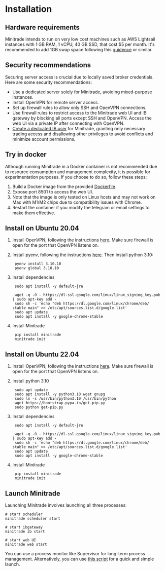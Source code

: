 # Installation

## Hardware requirements

Minitrade intends to run on very low cost machines such as AWS Lightsail instances with 1 GB RAM, 1 vCPU, 40 GB SSD, that cost $5 per month. It's recommended to add 1GB swap space following this [guidence](https://www.digitalocean.com/community/tutorials/how-to-add-swap-space-on-ubuntu-20-04) or similar. 

## Security recommendations

Securing server access is crucial due to locally saved broker credentials. Here are some security recommendations:

- Use a dedicated server solely for Minitrade, avoiding mixed-purpose instances.
- Install OpenVPN for remote server access.
- Set up firewall rules to allow only SSH and OpenVPN connections.
- Use firewall rules to restrict access to the Minitrade web UI and IB gateway by blocking all ports except SSH and OpenVPN. Access the web UI via a private IP after connecting with OpenVPN.
- [Create a dedicated IB user](https://www.interactivebrokers.com/en/software/singlefunds/topics/fundsaddusers.htm) for Minitrade, granting only necessary trading access and disallowing other privileges to avoid conflicts and minimize account permissions.

## Try in docker

Although running Minitrade in a Docker container is not recommended due to resource consumption and management complexity, it is possible for experimentation purposes. If you choose to do so, follow these steps:

1. Build a Docker image from the provided [Dockerfile](https://github.com/dodid/minitrade/blob/main/Dockerfile).
2. Expose port 8501 to access the web UI.
3. Note that the image is only tested on Linux hosts and may not work on Mac with M1/M2 chips due to compatibility issues with Chrome.
4. Restart the container if you modify the telegram or email settings to make them effective.

## Install on Ubuntu 20.04 

1. Install OpenVPN, following the instructions [here](https://www.cyberciti.biz/faq/ubuntu-20-04-lts-set-up-openvpn-server-in-5-minutes/). Make sure firewall is open for the port that OpenVPN listens on.

2. Install pyenv, following the instructions [here](https://brain2life.hashnode.dev/how-to-install-pyenv-python-version-manager-on-ubuntu-2004). Then install python 3.10:
   
        pyenv install 3.10.10
        pyenv global 3.10.10

3. Install dependencies

        sudo apt install -y default-jre
        
        wget -q -O - https://dl-ssl.google.com/linux/linux_signing_key.pub | sudo apt-key add - 
        sudo sh -c 'echo "deb https://dl.google.com/linux/chrome/deb/ stable main" >> /etc/apt/sources.list.d/google.list'
        sudo apt update
        sudo apt install -y google-chrome-stable

4. Install Minitrade

        pip install minitrade
        minitrade init


## Install on Ubuntu 22.04

1. Install OpenVPN, following the instructions [here](https://www.cyberciti.biz/faq/ubuntu-22-04-lts-set-up-openvpn-server-in-5-minutes/). Make sure firewall is open for the port that OpenVPN listens on.

2. Install python 3.10

        sudo apt update
        sudo apt install -y python3.10 wget gnupg
        sudo ln -s /usr/bin/python3.10 /usr/bin/python
        wget https://bootstrap.pypa.io/get-pip.py
        sudo python get-pip.py

3. Install dependencies

        sudo apt install -y default-jre
        
        wget -q -O - https://dl-ssl.google.com/linux/linux_signing_key.pub | sudo apt-key add - 
        sudo sh -c 'echo "deb https://dl.google.com/linux/chrome/deb/ stable main" >> /etc/apt/sources.list.d/google.list'
        sudo apt update
        sudo apt install -y google-chrome-stable

4. Install Minitrade

        pip install minitrade
        minitrade init


## Launch Minitrade

Launching Minitrade involves launching all three processes:

```
# start scheduler
minitrade scheduler start

# start ibgateway
minitrade ib start 

# start web UI
minitrade web start
```

You can use a process monitor like Supervisor for long-term process management. Alternatively, you can use [this script](https://github.com/dodid/minitrade/blob/main/mtctl.sh) for a quick and simple launch.
